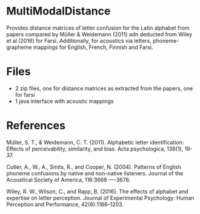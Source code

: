 # MultiModalDistance
Provides distance matrices of letter confusion for the Latin alphabet from papers compared by Müller & Weidemann (2011) adn deducted from Wiley et al (2016) for Farsi.
Additionally, for acoustics via letters, phoneme-grapheme mappings for English, French, Finnish and Farsi. 

# Files
- 2 zip files, one for distance matrices as extracted from the papers, one for farsi
- 1 java interface with acoustic mappings

# References
Müller, S. T., & Weidemann, C. T. (2011). Alphabetic letter identification: Effects of perceivability, similarity, and bias. Acta psychologica, 139(1), 19-37.

Cutler, A., W., A., Smits, R., and Cooper, N. (2004). Patterns of English phoneme confusions by native and non-native listeners. Journal of the Acoustical Society of America, 116:3668 —-3678.

Wiley, R. W., Wilson, C., and Rapp, B. (2016). The effects of alphabet and expertise on letter perception. Journal of
Experimental Psychology: Human Perception and Performance, 42(8):1186–1203.
